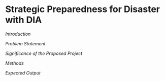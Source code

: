 # Strategic Preparedness for Disaster with DIA
_Introduction_

_Problem Statement_

_Significance of the Proposed Project_

_Methods_

_Expected Output_
